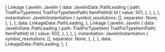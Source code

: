 [
    Linkage {
        javelin: Javelin {
            data: JavelinData::PathLeading {
                path: TraitForTypeItem(
                    TraitForTypeItemPath(
                        ItemPathId(
                            Id {
                                value: 501,
                            },
                        ),
                    ),
                ),
                instantiation: JavelinInstantiation {
                    symbol_resolutions: [],
                    separator: None,
                },
            },
        },
        data: LinkageData::PathLeading,
    },
    Linkage {
        javelin: Javelin {
            data: JavelinData::PathLeading {
                path: TraitForTypeItem(
                    TraitForTypeItemPath(
                        ItemPathId(
                            Id {
                                value: 502,
                            },
                        ),
                    ),
                ),
                instantiation: JavelinInstantiation {
                    symbol_resolutions: [],
                    separator: None,
                },
            },
        },
        data: LinkageData::PathLeading,
    },
]